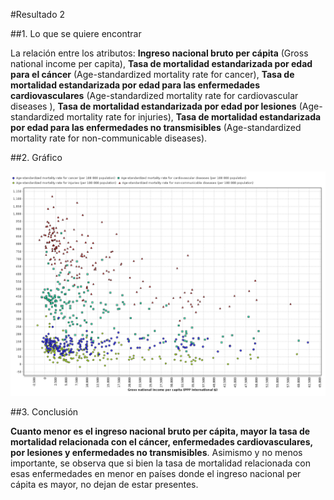 #Resultado 2

##1. Lo que se quiere encontrar

La relación entre los atributos: **Ingreso nacional bruto per cápita** (Gross national income per capita), **Tasa de mortalidad estandarizada por edad para el cáncer** (Age-standardized mortality rate for cancer), **Tasa de mortalidad estandarizada por edad para las enfermedades cardiovasculares** (Age-standardized mortality rate for cardiovascular diseases ), **Tasa de mortalidad estandarizada por edad por lesiones** (Age-standardized mortality rate for injuries), **Tasa de mortalidad estandarizada por edad para las enfermedades no transmisibles** (Age-standardized mortality rate for non-communicable diseases).

##2. Gráfico

![Graf. 2](reporte_2.png)

##3. Conclusión

**Cuanto menor es el ingreso nacional bruto per cápita, mayor la tasa de mortalidad relacionada con el cáncer, enfermedades cardiovasculares, por lesiones y enfermedades no transmisibles**. Asimismo y no menos importante, se observa que si bien la tasa de mortalidad relacionada con esas enfermedades en menor en países donde el ingreso nacional per cápita es mayor, no dejan de estar presentes.

